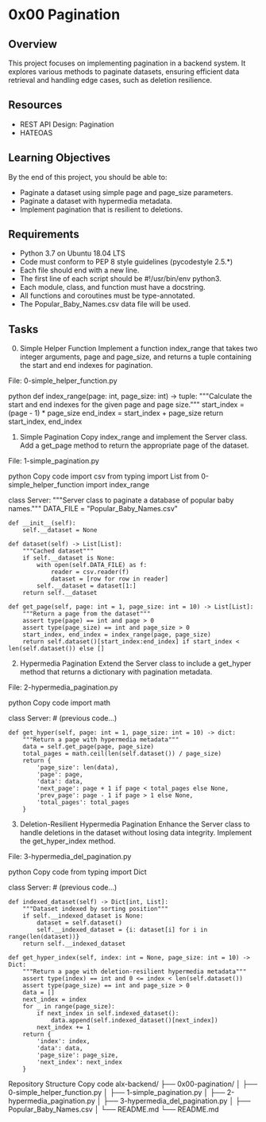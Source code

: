 # 0x00 Pagination
## Overview
This project focuses on implementing pagination in a backend system. It explores various methods to paginate datasets, ensuring efficient data retrieval and handling edge cases, such as deletion resilience.

## Resources
- REST API Design: Pagination
- HATEOAS

## Learning Objectives
By the end of this project, you should be able to:

- Paginate a dataset using simple page and page_size parameters.
- Paginate a dataset with hypermedia metadata.
- Implement pagination that is resilient to deletions.

## Requirements
- Python 3.7 on Ubuntu 18.04 LTS
- Code must conform to PEP 8 style guidelines (pycodestyle 2.5.*)
- Each file should end with a new line.
- The first line of each script should be #!/usr/bin/env python3.
- Each module, class, and function must have a docstring.
- All functions and coroutines must be type-annotated.
- The Popular_Baby_Names.csv data file will be used.

## Tasks
0. Simple Helper Function
Implement a function index_range that takes two integer arguments, page and page_size, and returns a tuple containing the start and end indexes for pagination.

File: 0-simple_helper_function.py

python
def index_range(page: int, page_size: int) -> tuple:
    """Calculate the start and end indexes for the given page and page size."""
    start_index = (page - 1) * page_size
    end_index = start_index + page_size
    return start_index, end_index
1. Simple Pagination
Copy index_range and implement the Server class. Add a get_page method to return the appropriate page of the dataset.

File: 1-simple_pagination.py

python
Copy code
import csv
from typing import List
from 0-simple_helper_function import index_range

class Server:
    """Server class to paginate a database of popular baby names."""
    DATA_FILE = "Popular_Baby_Names.csv"

    def __init__(self):
        self.__dataset = None

    def dataset(self) -> List[List]:
        """Cached dataset"""
        if self.__dataset is None:
            with open(self.DATA_FILE) as f:
                reader = csv.reader(f)
                dataset = [row for row in reader]
            self.__dataset = dataset[1:]
        return self.__dataset

    def get_page(self, page: int = 1, page_size: int = 10) -> List[List]:
        """Return a page from the dataset"""
        assert type(page) == int and page > 0
        assert type(page_size) == int and page_size > 0
        start_index, end_index = index_range(page, page_size)
        return self.dataset()[start_index:end_index] if start_index < len(self.dataset()) else []
2. Hypermedia Pagination
Extend the Server class to include a get_hyper method that returns a dictionary with pagination metadata.

File: 2-hypermedia_pagination.py

python
Copy code
import math

class Server:
    # (previous code...)

    def get_hyper(self, page: int = 1, page_size: int = 10) -> dict:
        """Return a page with hypermedia metadata"""
        data = self.get_page(page, page_size)
        total_pages = math.ceil(len(self.dataset()) / page_size)
        return {
            'page_size': len(data),
            'page': page,
            'data': data,
            'next_page': page + 1 if page < total_pages else None,
            'prev_page': page - 1 if page > 1 else None,
            'total_pages': total_pages
        }
3. Deletion-Resilient Hypermedia Pagination
Enhance the Server class to handle deletions in the dataset without losing data integrity. Implement the get_hyper_index method.

File: 3-hypermedia_del_pagination.py

python
Copy code
from typing import Dict

class Server:
    # (previous code...)

    def indexed_dataset(self) -> Dict[int, List]:
        """Dataset indexed by sorting position"""
        if self.__indexed_dataset is None:
            dataset = self.dataset()
            self.__indexed_dataset = {i: dataset[i] for i in range(len(dataset))}
        return self.__indexed_dataset

    def get_hyper_index(self, index: int = None, page_size: int = 10) -> Dict:
        """Return a page with deletion-resilient hypermedia metadata"""
        assert type(index) == int and 0 <= index < len(self.dataset())
        assert type(page_size) == int and page_size > 0
        data = []
        next_index = index
        for _ in range(page_size):
            if next_index in self.indexed_dataset():
                data.append(self.indexed_dataset()[next_index])
            next_index += 1
        return {
            'index': index,
            'data': data,
            'page_size': page_size,
            'next_index': next_index
        }
Repository Structure
Copy code
alx-backend/
├── 0x00-pagination/
│   ├── 0-simple_helper_function.py
│   ├── 1-simple_pagination.py
│   ├── 2-hypermedia_pagination.py
│   ├── 3-hypermedia_del_pagination.py
│   ├── Popular_Baby_Names.csv
│   └── README.md
└── README.md
